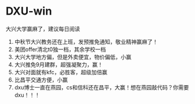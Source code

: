 # DXU-win
大兴大学赢麻了，建议每日阅读

1. 中秋节大兴教务还在上班，发预推免通知，敬业精神赢麻了！
2. 美团offer清北t0独一档，其余学校一档
3. 大兴大学地方偏，但是外卖便宜，物价偏低，小赢
4. 大兴推免9月建群，超强凝聚力，赢！
5. 大兴对面就有kfc，必胜客，超级加倍赢
6. 比昌平交通方便，小赢
7. dxu博士一直在燕园，cs和信科还在昌平，大赢！想在燕园敲代码？你需要dxu！！！
